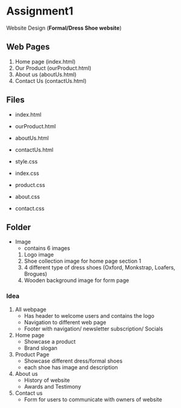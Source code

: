 # Assignment1
Website Design (**Formal/Dress Shoe website**)
## Web Pages
1. Home page (index.html)
2. Our Product (ourProduct.html)
3. About us (aboutUs.html)
4. Contact Us (contactUs.html)

## Files
* index.html
* ourProduct.html
* aboutUs.html
* contactUs.html

* style.css
* index.css
* product.css
* about.css
* contact.css


## Folder
* Image
    * contains 6 images
    1. Logo image
    2. Shoe collection image for home page section 1
    3. 4 different type of dress shoes (Oxford, Monkstrap, Loafers, Brogues)
    4. Wooden background image for form page
### Idea
1. All webpage
    * Has header to welcome users and contains the logo
    * Navigation to different web page
    * Footer with navigation/ newsletter subscription/ Socials
2. Home page
    * Showcase a product
    * Brand slogan   
3. Product Page
    * Showcase different dress/formal shoes
    * each shoe has image and description
4. About us
    * History of website
    * Awards and Testimony
5. Contact us
    * Form for users to communicate with owners of website